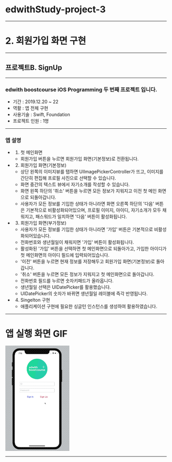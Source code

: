 # edwithStudy-project-3

- - -

# 2. 회원가입 화면 구현

- - -

## 프로젝트B. SignUp

- - -

### edwith boostcourse iOS Programming 두 번째 프로젝트 입니다.

- 기간 : 2019.12.20 ~ 22
- 역활 : 앱 전체 구현
- 사용기술 : Swift, Foundation
- 프로젝트 인원 : 1명

- - -

### 앱 설명

- 1) 첫 메인화면
  -  회원가입 버튼을 누르면 회원가입 화면(기본정보)로 전환됩니다.
 
- 2) 회원가입 화면(기본정보)
  - 상단 왼쪽의 이미지뷰를 탭하면 UIImagePickerController가 뜨고, 이미지를 간단히 편집해 프로필 사진으로 선택할 수 있습니다.
  - 화면 중간의 텍스트 뷰에서 자기소개를 작성할 수 있습니다.
  - 화면 왼쪽 하단의 '취소' 버튼을 누르면 모든 정보가 지워지고 이전 첫 메인 화면으로 되돌아갑니다.
  - 사용자가 모든 정보를 기입한 상태가 아니라면 화면 오른쪽 하단의 '다음' 버튼은 기본적으로 비활성화되어있으며, 프로필 이미지, 아이디, 자기소개가 모두 채워지고, 패스워드가 일치하면 '다음' 버튼이 활성화됩니다.

- 3) 회원가입 화면(부가정보)
  - 사용자가 모든 정보를 기입한 상태가 아니라면 '가입' 버튼은 기본적으로 비활성화되어있습니다. 
  - 전화번호와 생년월일이 채워지면 '가입' 버튼이 활성화됩니다.
  - 활성화된 '가입' 버튼을 선택하면 첫 메인화면으로 되돌아가고, 가입한 아이디가 첫 메인화면의 아이디 필드에 입력되어있습니다.
  - '이전' 버튼을 누르면 현재 정보를 저장해두고 회원가입 화면(기본정보)로 돌아갑니다.
  - '취소' 버튼을 누르면 모든 정보가 지워지고 첫 메인화면으로 돌아갑니다.
  - 전화번호 필드를 누르면 숫자키패드가 올라옵니다.
  - 생년월일 선택은 UIDatePicker를 활용했습니다.
  - UIDatePicker의 숫자가 바뀌면 생년월일 레이블에 즉각 반영됩니다.

- 4) Singelton 구현
  - 애플리케이션 구현에 필요한 싱글턴 인스턴스를 생성하여 활용하였습니다.
- - -

# 앱 실행 화면 GIF

<img width="200" alt="image" src="https://github.com/VincentGeranium/Resume/raw/master/IMAGE/PJT-2.gif?raw=true">

- - -
